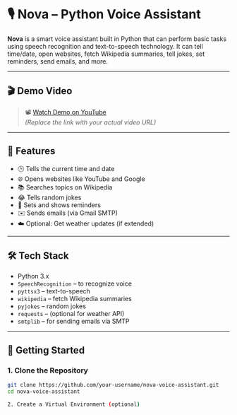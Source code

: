 # 🎙️ Nova – Python Voice Assistant

**Nova** is a smart voice assistant built in Python that can perform basic tasks using speech recognition and text-to-speech technology. It can tell time/date, open websites, fetch Wikipedia summaries, tell jokes, set reminders, send emails, and more.

---

## 🎬 Demo Video

> 📽️ [Watch Demo on YouTube](https://youtube.com/your-demo-link)  
*(Replace the link with your actual video URL)*

---

## 📌 Features

- 🕒 Tells the current time and date  
- 🌐 Opens websites like YouTube and Google  
- 📚 Searches topics on Wikipedia  
- 😂 Tells random jokes  
- 📝 Sets and shows reminders  
- ✉️ Sends emails (via Gmail SMTP)  
- ☁️ Optional: Get weather updates (if extended)

---

## 🛠️ Tech Stack

- Python 3.x  
- `SpeechRecognition` – to recognize voice  
- `pyttsx3` – text-to-speech  
- `wikipedia` – fetch Wikipedia summaries  
- `pyjokes` – random jokes  
- `requests` – (optional for weather API)  
- `smtplib` – for sending emails via SMTP

---

## 🚀 Getting Started

### 1. Clone the Repository

```bash
git clone https://github.com/your-username/nova-voice-assistant.git
cd nova-voice-assistant

2. Create a Virtual Environment (optional)
